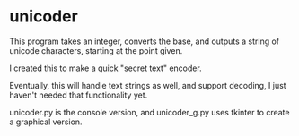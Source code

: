 # unicoder
This program takes an integer, converts the base, and outputs a string of unicode characters, starting at the point given.

I created this to make a quick "secret text" encoder.

Eventually, this will handle text strings as well, and support decoding, I just haven't needed that functionality yet.

unicoder.py is the console version, and unicoder_g.py uses tkinter to create a graphical version.
